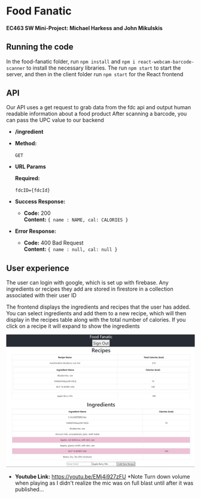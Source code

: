 # Food Fanatic
#### EC463 SW Mini-Project: Michael Harkess and John Mikulskis

## Running the code
In the food-fanatic folder, run `npm install` and `npm i react-webcam-barcode-scanner` to install the necessary libraries. The run `npm start` to start the server, and then in the client folder run `npm start` for the React frontend

## API
Our API uses a get request to grab data from the fdc api and output human readable information about a food product
After scanning a barcode, you can pass the UPC value to our backend

* **/ingredient**

* **Method:**
  
  `GET`
  
*  **URL Params**

   **Required:**
 
   `fdcID={fdcId}`

* **Success Response:**

  * **Code:** 200 <br />
    **Content:** `{ name : NAME, cal: CALORIES }`
 
* **Error Response:**

  * **Code:** 400 Bad Request<br />
    **Content:** `{ name : null, cal: null }`

## User experience
The user can login with google, which is set up with firebase. Any ingredients or recipes they add are stored in firestore in a collection associated with their user ID

The frontend displays the ingredients and recipes that the user has added. You can select ingredients and add them to a new recipe, which will then display in the recipes table along with the total number of calories. If you click on a recipe it will expand to show the ingredients

![Landing Page after Signing in](images/landing.png)

* **Youtube Link:**
https://youtu.be/EMj4i927zFU
*Note Turn down volume when playing as I didn't realize the mic was on full blast until after it was published...

